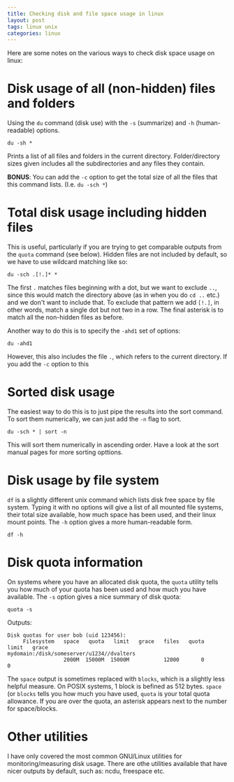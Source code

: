 ```yaml
---
title: Checking disk and file space usage in linux
layout: post
tags: linux unix
categories: linux
---
```


Here are some notes on the various ways to check disk space usage on linux:

# Disk usage of all (non-hidden) files and folders

Using the `du` command (disk use) with the `-s` (summarize) and `-h` (human-readable) options. 

```
du -sh *
```
Prints a list of all files and folders in the current directory. Folder/directory sizes given includes all the subdirectories and any files they contain.

**BONUS**: You can add the `-c` option to get the total size of all the files that this command lists. (I.e. `du -sch *`)

# Total disk usage including hidden files

This is useful, particularly if you are trying to get comparable outputs from the `quota` command (see below). Hidden files are not included by default, so we have to use wildcard matching like so:

```
du -sch .[!.]* * 
```

The first `.` matches files beginning with a dot, but we want to exclude `..`, since this would match the directory above (as in when you do `cd ..` etc.) and we don't want to include that. To exclude that pattern we add `[!.]`, in other words, match a single dot but not two in a row. The final asterisk is to match all the non-hidden files as before. 

Another way to do this is to specify the `-ahd1` set of options:

```
du -ahd1
```
However, this also includes the file `.`, which refers to the current directory. If you add the `-c` option to this  

# Sorted disk usage
The easiest way to do this is to just pipe the results into the sort command. To sort them numerically, we can just add the `-n` flag to sort.

```
du -sch * | sort -n
```
This will sort them numerically in ascending order. Have a look at the sort manual pages for more sorting opttions. 

# Disk usage by file system

`df` is a slightly different unix command which lists disk free space by file system. Typing it with no options will give a list of all mounted file systems, their total size available, how much space has been used, and their linux mount points. The `-h` option gives a more human-readable form. 

```
df -h
```

# Disk quota information

On systems where you have an allocated disk quota, the `quota` utility tells you how much of your quota has been used and how much you have available. The `-s` option gives a nice summary of disk quota:

```
quota -s
```

Outputs:

```
Disk quotas for user bob (uid 123456): 
     Filesystem   space   quota   limit   grace   files   quota   limit   grace
mydomain:/disk/someserver/u1234//dvalters
                  2000M  15000M  15000M           12000       0       0  
```

The `space` output is sometimes replaced with `blocks`, which is a slightly less helpful measure. On POSIX systems, 1 block is befined as 512 bytes. `space` (or `blocks` tells you how much you have used, `quota` is your total quota allowance. If you are over the quota, an asterisk appears next to the number for space/blocks. 

# Other utilities

I have only covered the most common GNU/Linux utilities for monitoring/measuring disk usage. There are othe utilities available that have nicer outputs by default, such as: ncdu, freespace etc. 

